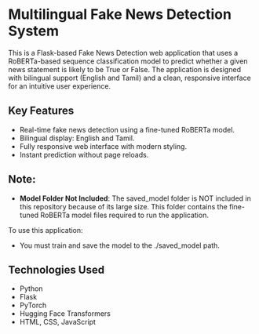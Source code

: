# Multilingual Fake News Detection System

This is a Flask-based Fake News Detection web application that uses a RoBERTa-based sequence classification model to predict whether a given news statement is likely to be True or False.
The application is designed with bilingual support (English and Tamil) and a clean, responsive interface for an intuitive user experience.

## Key Features

* Real-time fake news detection using a fine-tuned RoBERTa model.
* Bilingual display: English and Tamil.
* Fully responsive web interface with modern styling.
* Instant prediction without page reloads.

## Note:

* **Model Folder Not Included**:  The saved_model folder is NOT included in this repository because of its large size.
This folder contains the fine-tuned RoBERTa model files required to run the application.

To use this application:

* You must train and save the model to the ./saved_model path.
  
## Technologies Used

* Python
* Flask
* PyTorch
* Hugging Face Transformers
* HTML, CSS, JavaScript
